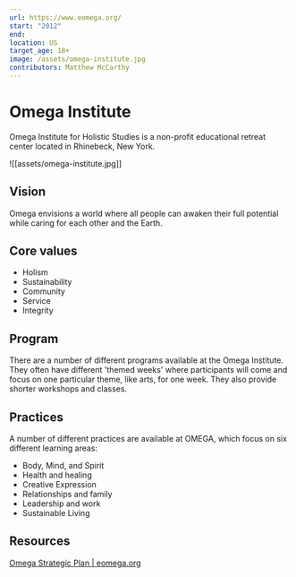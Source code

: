 ```yaml
---
url: https://www.eomega.org/
start: "2012"
end: 
location: US
target_age: 18+
image: /assets/omega-institute.jpg
contributors: Matthew McCarthy
---
```


# Omega Institute

Omega Institute for Holistic Studies is a non-profit educational retreat center located in Rhinebeck, New York.

![[assets/omega-institute.jpg]]

## Vision 

Omega envisions a world where all people can awaken their full potential while caring for each other and the Earth.

## Core values 

- Holism
- Sustainability 
- Community 
- Service 
- Integrity 

## Program 

There are a number of different programs available at the Omega Institute. They often have different 'themed weeks' where participants will come and focus on one particular theme, like arts, for one week. They also provide shorter workshops and classes. 

## Practices 

A number of different practices are available at OMEGA, which focus on six different learning areas:

- Body, Mind, and Spirit
- Health and healing 
- Creative Expression 
- Relationships and family 
- Leadership and work 
- Sustainable Living 

## Resources

[Omega Strategic Plan | eomega.org](https://www.eomega.org/about/more/omega-strategic-plan)